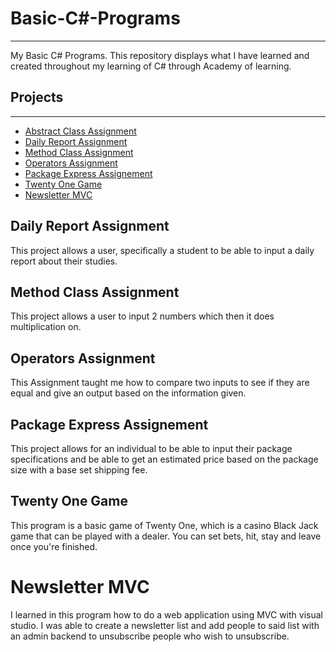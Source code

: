 # Basic-C#-Programs
---
 My Basic C# Programs.
This repository displays what I have learned and created throughout my learning of C# through Academy of learning.

## Projects
---
* [Abstract Class Assignment](https://github.com/MSandfordProjects/Basic-C--Programs/tree/main/Abstract_Class_Assignment)
* [Daily Report Assignment](https://github.com/MSandfordProjects/Basic-C--Programs/tree/main/Daily-Report-Assignment)
* [Method Class Assignment](https://github.com/MSandfordProjects/Basic-C--Programs/tree/main/Method-Class-Assignment/Method-Class-Assignment)
* [Operators Assignment](https://github.com/MSandfordProjects/Basic-C--Programs/tree/main/OperatorsAssignment)
* [Package Express Assignement](https://github.com/MSandfordProjects/Basic-C--Programs/tree/main/Package-Express)
* [Twenty One Game](https://github.com/MSandfordProjects/Basic-C--Programs/tree/main/TwentyOne)
* [Newsletter MVC](https://github.com/MSandfordProjects/Basic-C--Programs/tree/main/NewsletterAppMVC)

## Daily Report Assignment
This project allows a user, specifically a student to be able to input a daily report about their studies.

## Method Class Assignment
This project allows a user to input 2 numbers which then it does multiplication on.

## Operators Assignment
This Assignment taught me how to compare two inputs to see if they are equal and give an output based on the information given.

## Package Express Assignement
This project allows for an individual to be able to input their package specifications and be able to get an estimated price based on
the package size with a base set shipping fee.

## Twenty One Game
This program is a basic game of Twenty One, which is a casino Black Jack game that can be played with a dealer. You can set
bets, hit, stay and leave once you're finished.


# Newsletter MVC
I learned in this program how to do a web application using MVC with visual studio. I was able to create a newsletter list and 
add people to said list with an admin backend to unsubscribe people who wish to unsubscribe.
